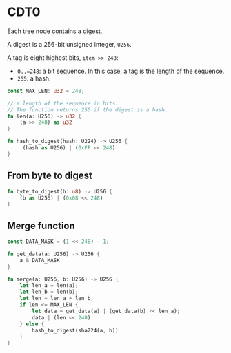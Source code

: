 # CDT0

Each tree node contains a digest.

A digest is a 256-bit unsigned integer, `U256`.

A tag is eight highest bits, `item >> 248`:
- `0..=248`: a bit sequence. In this case, a tag is the length of the sequence.
- `255`: a hash.

```rust
const MAX_LEN: u32 = 248;

// a length of the sequence in bits.
// The function returns 255 if the digest is a hash.
fn len(a: U256) -> u32 {
    (a >> 248) as u32
}

fn hash_to_digest(hash: U224) -> U256 {
     (hash as U256) | (0xFF << 248)   
}
```

## From byte to digest

```rust
fn byte_to_digest(b: u8) -> U256 {
    (b as U256) | (0x08 << 248)
}
```

## Merge function

```rust
const DATA_MASK = (1 << 248) - 1;

fn get_data(a: U256) -> U256 {
    a & DATA_MASK
}

fn merge(a: U256, b: U256) -> U256 {
    let len_a = len(a);
    let len_b = len(b);
    let len = len_a + len_b;
    if len <= MAX_LEN {
        let data = get_data(a) | (get_data(b) << len_a);
        data | (len << 248)
    } else {
        hash_to_digest(sha224(a, b))
    }
}
```
